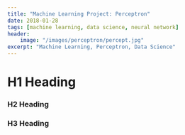 ```yaml
---
title: "Machine Learning Project: Perceptron"
date: 2018-01-28
tags: [machine learning, data science, neural network]
header:
    image: "/images/perceptron/percept.jpg"
excerpt: "Machine Learning, Perceptron, Data Science"
---
```


# H1 Heading

### H2 Heading

### H3 Heading

